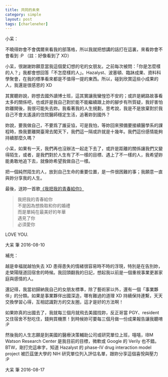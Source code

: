 ```yaml
---
title: 共同的未來
category: simple
layout: post
tags: [charleneher]
---
```

小呆：

不曉得妳會不會偶爾來看我的部落格，所以我就把想講的話打在這裏，來看妳會不會看到 :P （註：好像看到了 XD）

小呆，很謝謝妳願意當我這個愛幻想的宅的女朋友。之前每次被問：「你是怎麼樣的人？」我都會想回答「不怎麼樣的人」。Hazalyst、波塞頓、臨牀成果、資料科學聚會，在我的標準看來都是不值得一提的東西。所以，碰到欣賞這些小成果的人，我還是很感恩的 XD

其實聽妳說，妳想去國外讀博士班，這其實讓我蠻惶恐不安的；或許是網路故事看太多的關係吧，也或許是我自己對於能不能繼續跟上妳的腳步有所質疑，我好害怕妳離開後，我很可能失去妳。我看著我的人生規劃，思考說，我是不是放棄對於我自己不會太遙遠的住院醫師穩定生活，追著妳到國外？

妳說，要我做自己，不要爲了誰妥協，可是我怕，等妳回來預備要接續醫學系的課程時，換我要離開臺灣去闖天下，我們這一隔或許就是十幾年。我們這份感情能夠持續那麼久嗎？

小呆，如果有一天，我們再也沒辦法一起走下去了，或許是距離的關係讓我們又變得陌生，或者，是我們對於人生有了不一樣的目標、遇上了不一樣的人，我希望妳能勇敢地追下去，就像妳希望我做自己一樣。

把一個純然陌生的人，放到自己生命的重要位置，是一件很困難的事；我願意一直與妳分享我的人生。

最後，送妳一首歌[《我把我的青春給你》](https://flipermag.com/2016/08/07/young-4/)

> 我把我的青春給你  
> 不是因為想換取和你的婚禮  
> 而是單純在最美好的年華  
> 遇見了你  
> 必須愛你  

LOVE YOU.

大呆 筆 2016-08-10


補充：

越是幸福就越怕失去 XD 患得患失的情緒很容易時不時的浮現，特別是在告別妳，走榮陽隧道回宿舍的時候。我回頭翻我的日記，想起我以前是一個重視事業更甚家庭與感情的人。

還記得，我當初歸納我自己的女朋友標準，除了藝術家以外，還有一個「事業夥伴」的分類。如果是事業夥伴出國深造，哪有難過的道理 XD 持續保持連繫，天天交換學習心得，互相認識對方的交友圈，這才是好的方法啊！

如果妳真的出國去了，我就每三個月就飛去美國找妳，反正哥當 PGY、resident 又住宿舍不愁吃住，錢夠買機票！到時候妳可要每三個月做一份成果報告讓我聽唷 :P

然後我的人生志願是到美國的醫療決策輔助公司或研究單位上班，嘻嘻，IBM Watson Research Center 是我目前的目標，微軟或 Google 的 Verily 也不錯。BTW，剛打完這串字，知道 Hazalyst 的 phase-IV drug interaction model project 被匹茲堡大學的 NIH 研究單位列入評估名單，跟妳分享這個喜悅與壓力 :P

大呆 筆 2016-08-17
